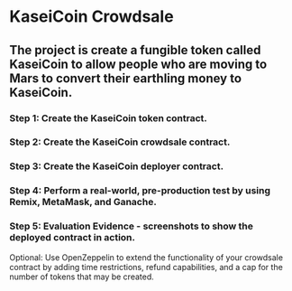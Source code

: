 # KaseiCoin Crowdsale

## The project is create a fungible token called KaseiCoin to allow people who are moving to Mars to convert their earthling money to KaseiCoin.

### Step 1: Create the KaseiCoin token contract.



### Step 2: Create the KaseiCoin crowdsale contract.



### Step 3: Create the KaseiCoin deployer contract.



### Step 4: Perform a real-world, pre-production test by using Remix, MetaMask, and Ganache.




### Step 5: Evaluation Evidence - screenshots to show the deployed contract in action.




Optional: Use OpenZeppelin to extend the functionality of your crowdsale contract by adding time restrictions, refund capabilities, and a cap for the number of tokens that may be created.

